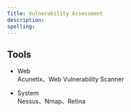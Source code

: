 ```yaml
---
Title: Vulnerability Assessment
description: 
spelling: 
---
```


## Tools

+ Web \
  Acunetix、Web Vulnerability Scanner

+ System \
  Nessus、Nmap、Retina
